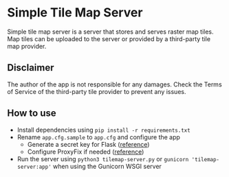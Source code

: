 Simple Tile Map Server
=======================

Simple tile map server is a server that stores and serves raster map tiles. Map tiles can be uploaded to the server or provided by a third-party tile map provider.

Disclaimer
------------
The author of the app is not responsible for any damages. Check the Terms of Service of the third-party tile provider to prevent any issues.  

How to use
-----------
- Install dependencies using `pip install -r requirements.txt`
- Rename `app.cfg.sample` to `app.cfg` and configure the app
  - Generate a secret key for Flask ([reference](https://stackoverflow.com/questions/34902378/where-do-i-get-secret-key-for-flask))
  - Configure ProxyFix if needed ([reference](https://werkzeug.palletsprojects.com/en/2.0.x/middleware/proxy_fix/))
- Run the server using `python3 tilemap-server.py` or `gunicorn 'tilemap-server:app'` when using the Gunicorn WSGI server
